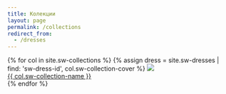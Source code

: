 ```yaml
---
title: Колекции
layout: page
permalink: /collections
redirect_from:
  - /dresses
---
```


<main class="layout">
  <div>
  {% for col in site.sw-collections %}
    {% assign dress = site.sw-dresses | find: 'sw-dress-id', col.sw-collection-cover %}
    <a class="home link" href="{{ col.url }}">
      <picture>
        <source media="(max-height: 899px)" srcset="{{ site.baseurl }}/assets/images/dresses/{{ dress.sw-dress-id }}-{{ dress.sw-dress-photos | first }}-640.JPG">
        <img src="{{ site.baseurl }}/assets/images/dresses/{{ dress.sw-dress-id }}-{{ dress.sw-dress-photos | first }}-1280.JPG">
      </picture>
      <div class="home link text">{{ col.sw-collection-name }}</div>
    </a>
  {% endfor %}
  </div>
</main>
